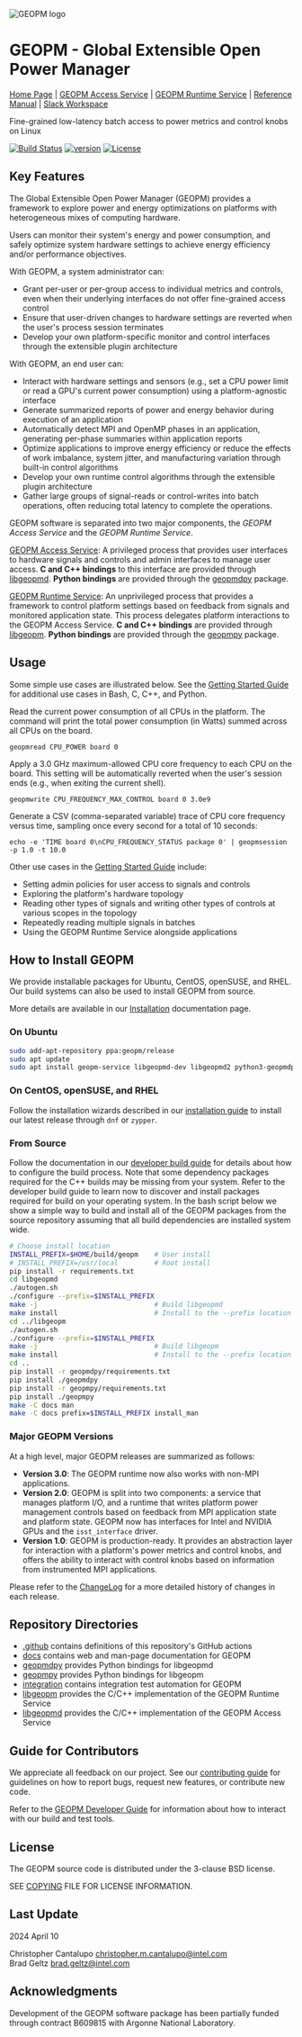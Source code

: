 ![GEOPM logo](https://geopm.github.io/images/geopm-banner.png)

# GEOPM - Global Extensible Open Power Manager
[Home Page](https://geopm.github.io)
| [GEOPM Access Service](https://geopm.github.io/service.html)
| [GEOPM Runtime Service](https://geopm.github.io/runtime.html)
| [Reference Manual](https://geopm.github.io/reference.html)
| [Slack Workspace](https://geopm.slack.com)

Fine-grained low-latency batch access to power metrics and control knobs on Linux

[![Build Status](https://github.com/geopm/geopm/actions/workflows/build.yml/badge.svg)](https://github.com/geopm/geopm/actions)
[![version](https://img.shields.io/badge/version-3.0.1-blue)](https://github.com/geopm/geopm/releases)
[![License](https://img.shields.io/badge/License-BSD%203--Clause-blue.svg)](https://opensource.org/licenses/BSD-3-Clause)

## Key Features
The Global Extensible Open Power Manager (GEOPM) provides a framework to
explore power and energy optimizations on platforms with heterogeneous mixes of
computing hardware.

Users can monitor their system's energy and power consumption, and safely
optimize system hardware settings to achieve energy efficiency and/or
performance objectives.

With GEOPM, a system administrator can:

  - Grant per-user or per-group access to individual metrics and controls, even
    when their underlying interfaces do not offer fine-grained access control
  - Ensure that user-driven changes to hardware settings are reverted when the
    user's process session terminates
  - Develop your own platform-specific monitor and control interfaces through
    the extensible plugin architecture

With GEOPM, an end user can:

  - Interact with hardware settings and sensors (e.g., set a CPU power limit or
    read a GPU's current power consumption) using a platform-agnostic interface
  - Generate summarized reports of power and energy behavior during execution
    of an application
  - Automatically detect MPI and OpenMP phases in an application, generating
    per-phase summaries within application reports
  - Optimize applications to improve energy efficiency or reduce the
    effects of work imbalance, system jitter, and manufacturing variation
    through built-in control algorithms
  - Develop your own runtime control algorithms through the extensible
    plugin architecture
  - Gather large groups of signal-reads or control-writes into batch
    operations, often reducing total latency to complete the operations.

GEOPM software is separated into two major components, the *GEOPM Access
Service* and the *GEOPM Runtime Service*.

[GEOPM Access Service](https://geopm.github.io/service.html): A privileged
process that provides user interfaces to hardware signals and controls and
admin interfaces to manage user access. **C and C++ bindings** to this
interface are provided through [libgeopmd](libgeopmd). **Python bindings** are
provided through the [geopmdpy](geopmdpy) package.

[GEOPM Runtime Service](https://geopm.github.io/runtime.html): An unprivileged
process that provides a framework to control platform settings based on
feedback from signals and monitored application state. This process delegates
platform interactions to the GEOPM Access Service. **C and C++ bindings** are
provided through [libgeopm](libgeopm). **Python bindings** are provided through
the [geopmpy](geopmpy) package.

## Usage
Some simple use cases are illustrated below. See the [Getting Started
Guide](https://geopm.github.io/overview.html) for additional use cases in Bash,
C, C++, and Python.

Read the current power consumption of all CPUs in the platform. The command
will print the total power consumption (in Watts) summed across all CPUs on the
board.
```
geopmread CPU_POWER board 0
```

Apply a 3.0 GHz maximum-allowed CPU core frequency to each CPU on the board.
This setting will be automatically reverted when the user's session ends (e.g.,
when exiting the current shell).
```
geopmwrite CPU_FREQUENCY_MAX_CONTROL board 0 3.0e9
```

Generate a CSV (comma-separated variable) trace of CPU core frequency versus
time, sampling once every second for a total of 10 seconds:
```
echo -e 'TIME board 0\nCPU_FREQUENCY_STATUS package 0' | geopmsession -p 1.0 -t 10.0
```

Other use cases in the [Getting Started
Guide](https://geopm.github.io/overview.html) include:
* Setting admin policies for user access to signals and controls
* Exploring the platform's hardware topology
* Reading other types of signals and writing other types of controls at
  various scopes in the topology
* Repeatedly reading multiple signals in batches
* Using the GEOPM Runtime Service alongside applications

## How to Install GEOPM
We provide installable packages for Ubuntu, CentOS, openSUSE, and RHEL. Our
build systems can also be used to install GEOPM from source.

More details are available in our
[Installation](https://geopm.github.io/install.html) documentation page.

### On Ubuntu
```bash
sudo add-apt-repository ppa:geopm/release
sudo apt update
sudo apt install geopm-service libgeopmd-dev libgeopmd2 python3-geopmdpy
```

### On CentOS, openSUSE, and RHEL
Follow the installation wizards described in our [installation
guide](https://geopm.github.io/install.html#sles-opensuse-and-centos) to
install our latest release through `dnf` or `zypper`.

### From Source

Follow the documentation in our [developer build
guide](https://geopm.github.io/devel.html#developer-build-process) for details
about how to configure the build process.  Note that some dependency packages
required for the C++ builds may be missing from your system.  Refer to the
developer build guide to learn now to discover and install packages required for
build on your operating system.  In the bash script below we show a simple way
to build and install all of the GEOPM packages from the source repository
assuming that all build dependencies are installed system wide.

```bash
# Choose install location
INSTALL_PREFIX=$HOME/build/geopm    # User install
# INSTALL_PREFIX=/usr/local         # Root install
pip install -r requirements.txt
cd libgeopmd
./autogen.sh
./configure --prefix=$INSTALL_PREFIX
make -j                             # Build libgeopmd
make install                        # Install to the --prefix location
cd ../libgeopm
./autogen.sh
./configure --prefix=$INSTALL_PREFIX
make -j                             # Build libgeopm
make install                        # Install to the --prefix location
cd ..
pip install -r geopmdpy/requirements.txt
pip install ./geopmdpy
pip install -r geopmpy/requirements.txt
pip install ./geopmpy
make -C docs man
make -C docs prefix=$INSTALL_PREFIX install_man
```

### Major GEOPM Versions
At a high level, major GEOPM releases are summarized as follows:

* **Version 3.0**: The GEOPM runtime now also works with non-MPI applications.
* **Version 2.0**: GEOPM is split into two components: a service that manages
  platform I/O, and a runtime that writes platform power management controls
  based on feedback from MPI application state and platform state. GEOPM now
  has interfaces for Intel and NVIDIA GPUs and the `isst_interface` driver.
* **Version 1.0**: GEOPM is production-ready. It provides an abstraction layer
  for interaction with a platform's power metrics and control knobs, and
  offers the ability to interact with control knobs based on information from
  instrumented MPI applications.

Please refer to the [ChangeLog](ChangeLog) for a more detailed history of
changes in each release. 

## Repository Directories

* [.github](.github) contains definitions of this repository's GitHub actions
* [docs](docs) contains web and man-page documentation for GEOPM
* [geopmdpy](geopmdpy) provides Python bindings for libgeopmd
* [geopmpy](geopmpy) provides Python bindings for libgeopm
* [integration](integration) contains integration test automation for GEOPM
* [libgeopm](libgeopm) provides the C/C++ implementation of the GEOPM Runtime Service
* [libgeopmd](libgeopmd) provides the C/C++ implementation of the GEOPM Access Service

## Guide for Contributors
We appreciate all feedback on our project. See our [contributing
guide](https://geopm.github.io/contrib.html) for guidelines on
how to report bugs, request new features, or contribute new code.

Refer to the [GEOPM Developer Guide](https://geopm.github.io/devel.html) for
information about how to interact with our build and test tools.

## License
The GEOPM source code is distributed under the 3-clause BSD license.

SEE [COPYING](COPYING) FILE FOR LICENSE INFORMATION.

## Last Update
2024 April 10

Christopher Cantalupo <christopher.m.cantalupo@intel.com> <br>
Brad Geltz <brad.geltz@intel.com> <br>

## Acknowledgments
Development of the GEOPM software package has been partially funded
through contract B609815 with Argonne National Laboratory.
